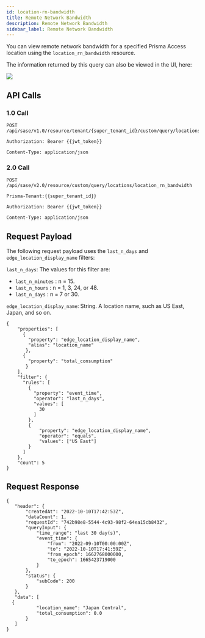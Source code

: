```yaml
---
id: location-rn-bandwidth
title: Remote Network Bandwidth
description: Remote Network Bandwidth
sidebar_label: Remote Network Bandwidth
---
```


You can view remote network bandwidth for a specified Prisma Access location using the `location_rn_bandwidth` resource.

The information returned by this query can also be viewed in the UI, here:

![](/access/img/location_rn_bandwidth_img.png)

## API Calls

### 1.0 Call

    POST /api/sase/v1.0/resource/tenant/{super_tenant_id}/custom/query/locations/location_rn_bandwidth

    Authorization: Bearer {{jwt_token}}

    Content-Type: application/json

### 2.0 Call

    POST /api/sase/v2.0/resource/custom/query/locations/location_rn_bandwidth

    Prisma-Tenant:{{super_tenant_id}}

    Authorization: Bearer {{jwt_token}}

    Content-Type: application/json

## Request Payload

The following request payload uses the `last_n_days` and `edge_location_display_name` filters:

`last_n_days`: The values for this filter are:

- `last_n_minutes` : n = 15.
- `last_n_hours` : n = 1, 3, 24, or 48.
- `last_n_days` : n = 7 or 30.

`edge_location_display_name`: String. A location name, such as US East, Japan, and so on.

    {
        "properties": [
          {
            "property": "edge_location_display_name",
            "alias": "location_name"
           },
          {
            "property": "total_consumption"
           }
        ],
        "filter": {
          "rules": [
            {
              "property": "event_time",
              "operator": "last_n_days",
              "values": [
                30
              ]
            },
            {
                "property": "edge_location_display_name",
                "operator": "equals",
                "values": ["US East"]
            }
          ]
        },
        "count": 5
    }

## Request Response

    {
       "header": {
           "createdAt": "2022-10-10T17:42:53Z",
           "dataCount": 1,
           "requestId": "742b98e8-5544-4c93-98f2-64ea15cb8432",
           "queryInput": {
               "time_range": "last 30 day(s)",
               "event_time": {
                   "from": "2022-09-10T00:00:00Z",
                   "to": "2022-10-10T17:41:59Z",
                   "from_epoch": 1662768000000,
                   "to_epoch": 1665423719000
               }
           },
           "status": {
               "subCode": 200
           }
       },
       "data": [
      {
               "location_name": "Japan Central",
               "total_consumption": 0.0
           }
       ]
    }
